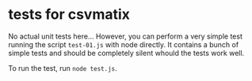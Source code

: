 # tests for csvmatix

No actual unit tests here... However, you can perform a very simple
test running the script `test-01.js` with node directly. It
contains a bunch of simple tests and should be completely silent
whould the tests work well.

To run the test, run `node test.js`.
